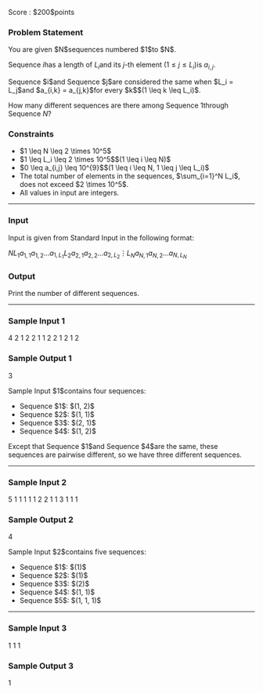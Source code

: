 
<div>

<span>

<span>

<p>
Score : $200$points
</p>

<div>

<section>

### **Problem Statement**

<p>
You are given $N$sequences numbered $1$to $N$.

Sequence $i$has a length of $L_i$and its $j$-th element $(1 \leq j \leq L_i)$is $a_{i,j}$.
</p>

<p>
Sequence $i$and Sequence $j$are considered the same when $L_i = L_j$and $a_{i,k} = a_{j,k}$for every $k$$(1 \leq k \leq L_i)$.

How many different sequences are there among Sequence $1$through Sequence $N$?
</p>

</section>

</div>

<div>

<section>

### **Constraints**

<ul>

<li>
$1 \leq N \leq 2 \times 10^5$
</li>

<li>
$1 \leq L_i \leq 2 \times 10^5$$(1 \leq i \leq N)$
</li>

<li>
$0 \leq a_{i,j} \leq 10^{9}$$(1 \leq i \leq N, 1 \leq j \leq L_i)$
</li>

<li>
The total number of elements in the sequences, $\sum_{i=1}^N L_i$, does not exceed $2 \times 10^5$.
</li>

<li>
All values in input are integers.
</li>

</ul>

</section>

</div>

---

<div>

<div>

<section>

### **Input**

<p>
Input is given from Standard Input in the following format:
</p>

<div>

$N$$L_1$$a_{1,1}$$a_{1,2}$$\dots$$a_{1,L_1}$$L_2$$a_{2,1}$$a_{2,2}$$\dots$$a_{2,L_2}$$\vdots$$L_N$$a_{N,1}$$a_{N,2}$$\dots$$a_{N,L_N}$
</div>

</section>

</div>

<div>

<section>

### **Output**

<p>
Print the number of different sequences.
</p>

</section>

</div>

</div>

---

<div>

<section>

### **Sample Input 1**

<div>

4
2 1 2
2 1 1
2 2 1
2 1 2

</div>

</section>

</div>

<div>

<section>

### **Sample Output 1**

<div>

3

</div>

<p>
Sample Input $1$contains four sequences:
</p>

<ul>

<li>
Sequence $1$: $(1, 2)$
</li>

<li>
Sequence $2$: $(1, 1)$
</li>

<li>
Sequence $3$: $(2, 1)$
</li>

<li>
Sequence $4$: $(1, 2)$
</li>

</ul>

<p>
Except that Sequence $1$and Sequence $4$are the same, these sequences are pairwise different, so we have three different sequences.
</p>

</section>

</div>

---

<div>

<section>

### **Sample Input 2**

<div>

5
1 1
1 1
1 2
2 1 1
3 1 1 1

</div>

</section>

</div>

<div>

<section>

### **Sample Output 2**

<div>

4

</div>

<p>
Sample Input $2$contains five sequences:
</p>

<ul>

<li>
Sequence $1$: $(1)$
</li>

<li>
Sequence $2$: $(1)$
</li>

<li>
Sequence $3$: $(2)$
</li>

<li>
Sequence $4$: $(1, 1)$
</li>

<li>
Sequence $5$: $(1, 1, 1)$
</li>

</ul>

</section>

</div>

---

<div>

<section>

### **Sample Input 3**

<div>

1
1 1

</div>

</section>

</div>

<div>

<section>

### **Sample Output 3**

<div>

1

</div>

</section>

</div>

</span>

</span>

</div>
